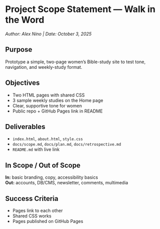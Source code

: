 # Project Scope Statement — Walk in the Word
*Author: Alex Nino | Date: October 3, 2025*

## Purpose
Prototype a simple, two-page women’s Bible-study site to test tone, navigation, and weekly-study format.

## Objectives
- Two HTML pages with shared CSS
- 3 sample weekly studies on the Home page
- Clear, supportive tone for women
- Public repo + GitHub Pages link in README

## Deliverables
- `index.html`, `about.html`, `style.css`
- `docs/scope.md`, `docs/plan.md`, `docs/retrospective.md`
- `README.md` with live link

## In Scope / Out of Scope
**In:** basic branding, copy, accessibility basics  
**Out:** accounts, DB/CMS, newsletter, comments, multimedia

## Success Criteria
- Pages link to each other
- Shared CSS works
- Pages published on GitHub Pages
